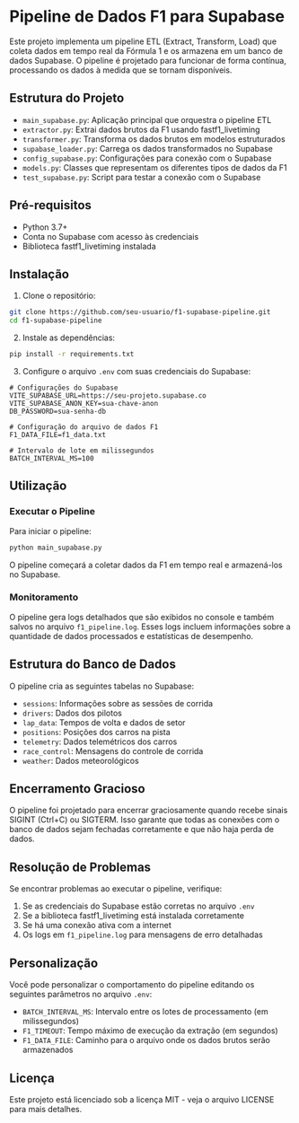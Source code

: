 # Pipeline de Dados F1 para Supabase

Este projeto implementa um pipeline ETL (Extract, Transform, Load) que coleta dados em tempo real da Fórmula 1 e os armazena em um banco de dados Supabase. O pipeline é projetado para funcionar de forma contínua, processando os dados à medida que se tornam disponíveis.

## Estrutura do Projeto

- `main_supabase.py`: Aplicação principal que orquestra o pipeline ETL
- `extractor.py`: Extrai dados brutos da F1 usando fastf1_livetiming
- `transformer.py`: Transforma os dados brutos em modelos estruturados
- `supabase_loader.py`: Carrega os dados transformados no Supabase
- `config_supabase.py`: Configurações para conexão com o Supabase
- `models.py`: Classes que representam os diferentes tipos de dados da F1
- `test_supabase.py`: Script para testar a conexão com o Supabase

## Pré-requisitos

- Python 3.7+
- Conta no Supabase com acesso às credenciais
- Biblioteca fastf1_livetiming instalada

## Instalação

1. Clone o repositório:
```bash
git clone https://github.com/seu-usuario/f1-supabase-pipeline.git
cd f1-supabase-pipeline
```

2. Instale as dependências:
```bash
pip install -r requirements.txt
```

3. Configure o arquivo `.env` com suas credenciais do Supabase:
```
# Configurações do Supabase
VITE_SUPABASE_URL=https://seu-projeto.supabase.co
VITE_SUPABASE_ANON_KEY=sua-chave-anon
DB_PASSWORD=sua-senha-db

# Configuração do arquivo de dados F1
F1_DATA_FILE=f1_data.txt

# Intervalo de lote em milissegundos
BATCH_INTERVAL_MS=100
```

## Utilização

### Executar o Pipeline

Para iniciar o pipeline:

```bash
python main_supabase.py
```

O pipeline começará a coletar dados da F1 em tempo real e armazená-los no Supabase.

### Monitoramento

O pipeline gera logs detalhados que são exibidos no console e também salvos no arquivo `f1_pipeline.log`. Esses logs incluem informações sobre a quantidade de dados processados e estatísticas de desempenho.

## Estrutura do Banco de Dados

O pipeline cria as seguintes tabelas no Supabase:

- `sessions`: Informações sobre as sessões de corrida
- `drivers`: Dados dos pilotos
- `lap_data`: Tempos de volta e dados de setor
- `positions`: Posições dos carros na pista
- `telemetry`: Dados telemétricos dos carros
- `race_control`: Mensagens do controle de corrida
- `weather`: Dados meteorológicos

## Encerramento Gracioso

O pipeline foi projetado para encerrar graciosamente quando recebe sinais SIGINT (Ctrl+C) ou SIGTERM. Isso garante que todas as conexões com o banco de dados sejam fechadas corretamente e que não haja perda de dados.

## Resolução de Problemas

Se encontrar problemas ao executar o pipeline, verifique:

1. Se as credenciais do Supabase estão corretas no arquivo `.env`
2. Se a biblioteca fastf1_livetiming está instalada corretamente
3. Se há uma conexão ativa com a internet
4. Os logs em `f1_pipeline.log` para mensagens de erro detalhadas

## Personalização

Você pode personalizar o comportamento do pipeline editando os seguintes parâmetros no arquivo `.env`:

- `BATCH_INTERVAL_MS`: Intervalo entre os lotes de processamento (em milissegundos)
- `F1_TIMEOUT`: Tempo máximo de execução da extração (em segundos)
- `F1_DATA_FILE`: Caminho para o arquivo onde os dados brutos serão armazenados

## Licença

Este projeto está licenciado sob a licença MIT - veja o arquivo LICENSE para mais detalhes.